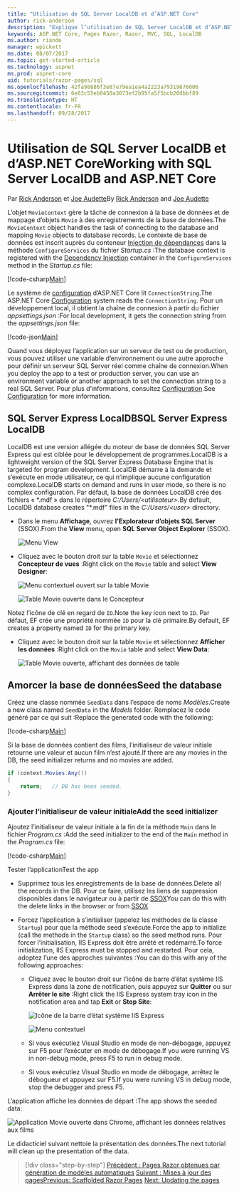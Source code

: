 ```yaml
---
title: "Utilisation de SQL Server LocalDB et d’ASP.NET Core"
author: rick-anderson
description: "Explique l’utilisation de SQL Server LocalDB et d’ASP.NET Core."
keywords: ASP.NET Core, Pages Razor, Razor, MVC, SQL, LocalDB
ms.author: riande
manager: wpickett
ms.date: 08/07/2017
ms.topic: get-started-article
ms.technology: aspnet
ms.prod: aspnet-core
uid: tutorials/razor-pages/sql
ms.openlocfilehash: 42fa98886f3e87e79ea1ea4a2223a79319676006
ms.sourcegitcommit: 6e83c55eb0450a3073ef2b95fa5f5bcb20dbbf89
ms.translationtype: HT
ms.contentlocale: fr-FR
ms.lasthandoff: 09/28/2017
---
```

# <a name="working-with-sql-server-localdb-and-aspnet-core"></a><span data-ttu-id="87db9-104">Utilisation de SQL Server LocalDB et d’ASP.NET Core</span><span class="sxs-lookup"><span data-stu-id="87db9-104">Working with SQL Server LocalDB and ASP.NET Core</span></span>

<span data-ttu-id="87db9-105">Par [Rick Anderson](https://twitter.com/RickAndMSFT) et [Joe Audette](https://twitter.com/joeaudette)</span><span class="sxs-lookup"><span data-stu-id="87db9-105">By [Rick Anderson](https://twitter.com/RickAndMSFT) and [Joe Audette](https://twitter.com/joeaudette)</span></span> 

<span data-ttu-id="87db9-106">L’objet `MovieContext` gère la tâche de connexion à la base de données et de mappage d’objets `Movie` à des enregistrements de la base de données.</span><span class="sxs-lookup"><span data-stu-id="87db9-106">The `MovieContext` object handles the task of connecting to the database and mapping `Movie` objects to database records.</span></span> <span data-ttu-id="87db9-107">Le contexte de base de données est inscrit auprès du conteneur [Injection de dépendances](xref:fundamentals/dependency-injection) dans la méthode `ConfigureServices` du fichier *Startup.cs* :</span><span class="sxs-lookup"><span data-stu-id="87db9-107">The database context is registered with the [Dependency Injection](xref:fundamentals/dependency-injection) container in the `ConfigureServices` method in the *Startup.cs* file:</span></span>

[!code-csharp[Main](razor-pages-start/sample/RazorPagesMovie/Startup.cs?name=snippet_ConfigureServices&highlight=6-7)]

<span data-ttu-id="87db9-108">Le système de [configuration](xref:fundamentals/configuration) d’ASP.NET Core lit `ConnectionString`.</span><span class="sxs-lookup"><span data-stu-id="87db9-108">The ASP.NET Core [Configuration](xref:fundamentals/configuration) system reads the `ConnectionString`.</span></span> <span data-ttu-id="87db9-109">Pour un développement local, il obtient la chaîne de connexion à partir du fichier *appsettings.json* :</span><span class="sxs-lookup"><span data-stu-id="87db9-109">For local development, it gets the connection string from the *appsettings.json* file:</span></span>

[!code-json[Main](razor-pages-start/sample/RazorPagesMovie/appsettings.json?highlight=2&range=8-10)]

<span data-ttu-id="87db9-110">Quand vous déployez l’application sur un serveur de test ou de production, vous pouvez utiliser une variable d’environnement ou une autre approche pour définir un serveur SQL Server réel comme chaîne de connexion.</span><span class="sxs-lookup"><span data-stu-id="87db9-110">When you deploy the app to a test or production server, you can use an environment variable or another approach to set the connection string to a real SQL Server.</span></span> <span data-ttu-id="87db9-111">Pour plus d’informations, consultez [Configuration](xref:fundamentals/configuration).</span><span class="sxs-lookup"><span data-stu-id="87db9-111">See [Configuration](xref:fundamentals/configuration) for more information.</span></span>

## <a name="sql-server-express-localdb"></a><span data-ttu-id="87db9-112">SQL Server Express LocalDB</span><span class="sxs-lookup"><span data-stu-id="87db9-112">SQL Server Express LocalDB</span></span>

<span data-ttu-id="87db9-113">LocalDB est une version allégée du moteur de base de données SQL Server Express qui est ciblée pour le développement de programmes.</span><span class="sxs-lookup"><span data-stu-id="87db9-113">LocalDB is a lightweight version of the SQL Server Express Database Engine that is targeted for program development.</span></span> <span data-ttu-id="87db9-114">LocalDB démarre à la demande et s’exécute en mode utilisateur, ce qui n’implique aucune configuration complexe.</span><span class="sxs-lookup"><span data-stu-id="87db9-114">LocalDB starts on demand and runs in user mode, so there is no complex configuration.</span></span> <span data-ttu-id="87db9-115">Par défaut, la base de données LocalDB crée des fichiers « \*.mdf » dans le répertoire *C:/Users/\<utilisateur\>*.</span><span class="sxs-lookup"><span data-stu-id="87db9-115">By default, LocalDB database creates "\*.mdf" files in the *C:/Users/\<user\>* directory.</span></span>

<a name="ssox"></a>
* <span data-ttu-id="87db9-116">Dans le menu **Affichage**, ouvrez **l’Explorateur d’objets SQL Server** (SSOX).</span><span class="sxs-lookup"><span data-stu-id="87db9-116">From the **View** menu, open **SQL Server Object Explorer** (SSOX).</span></span>

  ![Menu View](sql/_static/ssox.png)

* <span data-ttu-id="87db9-118">Cliquez avec le bouton droit sur la table `Movie` et sélectionnez **Concepteur de vues** :</span><span class="sxs-lookup"><span data-stu-id="87db9-118">Right click on the `Movie` table and select **View Designer**:</span></span>

  ![Menu contextuel ouvert sur la table Movie](sql/_static/design.png)

  ![Table Movie ouverte dans le Concepteur](sql/_static/dv.png)

<span data-ttu-id="87db9-121">Notez l’icône de clé en regard de `ID`.</span><span class="sxs-lookup"><span data-stu-id="87db9-121">Note the key icon next to `ID`.</span></span> <span data-ttu-id="87db9-122">Par défaut, EF crée une propriété nommée `ID` pour la clé primaire.</span><span class="sxs-lookup"><span data-stu-id="87db9-122">By default, EF creates a property named `ID` for the primary key.</span></span>

* <span data-ttu-id="87db9-123">Cliquez avec le bouton droit sur la table `Movie` et sélectionnez **Afficher les données** :</span><span class="sxs-lookup"><span data-stu-id="87db9-123">Right click on the `Movie` table and select **View Data**:</span></span>

  ![Table Movie ouverte, affichant des données de table](sql/_static/vd22.png)

## <a name="seed-the-database"></a><span data-ttu-id="87db9-125">Amorcer la base de données</span><span class="sxs-lookup"><span data-stu-id="87db9-125">Seed the database</span></span>

<span data-ttu-id="87db9-126">Créez une classe nommée `SeedData` dans l’espace de noms *Modèles*.</span><span class="sxs-lookup"><span data-stu-id="87db9-126">Create a new class named `SeedData` in the *Models* folder.</span></span> <span data-ttu-id="87db9-127">Remplacez le code généré par ce qui suit :</span><span class="sxs-lookup"><span data-stu-id="87db9-127">Replace the generated code with the following:</span></span>

[!code-csharp[Main](razor-pages-start/sample/RazorPagesMovie/Models/SeedData.cs?name=snippet_1)]

<span data-ttu-id="87db9-128">Si la base de données contient des films, l’initialiseur de valeur initiale retourne une valeur et aucun film n’est ajouté.</span><span class="sxs-lookup"><span data-stu-id="87db9-128">If there are any movies in the DB, the seed initializer returns and no movies are added.</span></span>

```csharp
if (context.Movies.Any())
{
    return;   // DB has been seeded.
}
```
<a name="si"></a>
### <a name="add-the-seed-initializer"></a><span data-ttu-id="87db9-129">Ajouter l’initialiseur de valeur initiale</span><span class="sxs-lookup"><span data-stu-id="87db9-129">Add the seed initializer</span></span>

<span data-ttu-id="87db9-130">Ajoutez l’initialiseur de valeur initiale à la fin de la méthode `Main` dans le fichier *Program.cs* :</span><span class="sxs-lookup"><span data-stu-id="87db9-130">Add the seed initializer to the end of the `Main` method in the *Program.cs* file:</span></span>

[!code-csharp[Main](razor-pages-start/sample/RazorPagesMovie/Program.cs?highlight=6,17-32)]

<span data-ttu-id="87db9-131">Tester l’application</span><span class="sxs-lookup"><span data-stu-id="87db9-131">Test the app</span></span>

* <span data-ttu-id="87db9-132">Supprimez tous les enregistrements de la base de données.</span><span class="sxs-lookup"><span data-stu-id="87db9-132">Delete all the records in the DB.</span></span> <span data-ttu-id="87db9-133">Pour ce faire, utilisez les liens de suppression disponibles dans le navigateur ou à partir de [SSOX](xref:tutorials/razor-pages/new-field#ssox)</span><span class="sxs-lookup"><span data-stu-id="87db9-133">You can do this with the delete links in the browser or from [SSOX](xref:tutorials/razor-pages/new-field#ssox)</span></span>
* <span data-ttu-id="87db9-134">Forcez l’application à s’initialiser (appelez les méthodes de la classe `Startup`) pour que la méthode seed s’exécute.</span><span class="sxs-lookup"><span data-stu-id="87db9-134">Force the app to initialize (call the methods in the `Startup` class) so the seed method runs.</span></span> <span data-ttu-id="87db9-135">Pour forcer l’initialisation, IIS Express doit être arrêté et redémarré.</span><span class="sxs-lookup"><span data-stu-id="87db9-135">To force initialization, IIS Express must be stopped and restarted.</span></span> <span data-ttu-id="87db9-136">Pour cela, adoptez l’une des approches suivantes :</span><span class="sxs-lookup"><span data-stu-id="87db9-136">You can do this with any of the following approaches:</span></span>

  * <span data-ttu-id="87db9-137">Cliquez avec le bouton droit sur l’icône de barre d’état système IIS Express dans la zone de notification, puis appuyez sur **Quitter** ou sur **Arrêter le site** :</span><span class="sxs-lookup"><span data-stu-id="87db9-137">Right click the IIS Express system tray icon in the notification area and tap **Exit** or **Stop Site**:</span></span>

    ![Icône de la barre d’état système IIS Express](../first-mvc-app/working-with-sql/_static/iisExIcon.png)

    ![Menu contextuel](sql/_static/stopIIS.png)

   * <span data-ttu-id="87db9-140">Si vous exécutiez Visual Studio en mode de non-débogage, appuyez sur F5 pour l’exécuter en mode de débogage.</span><span class="sxs-lookup"><span data-stu-id="87db9-140">If you were running VS in non-debug mode, press F5 to run in debug mode.</span></span>
   * <span data-ttu-id="87db9-141">Si vous exécutiez Visual Studio en mode de débogage, arrêtez le débogueur et appuyez sur F5.</span><span class="sxs-lookup"><span data-stu-id="87db9-141">If you were running VS in debug mode, stop the debugger and press F5.</span></span>
   
<span data-ttu-id="87db9-142">L’application affiche les données de départ :</span><span class="sxs-lookup"><span data-stu-id="87db9-142">The app shows the seeded data:</span></span>

![Application Movie ouverte dans Chrome, affichant les données relatives aux films](sql/_static/m55.png)

<span data-ttu-id="87db9-144">Le didacticiel suivant nettoie la présentation des données.</span><span class="sxs-lookup"><span data-stu-id="87db9-144">The next tutorial will clean up the presentation of the data.</span></span>

>[!div class="step-by-step"]
<span data-ttu-id="87db9-145">[Précédent : Pages Razor obtenues par génération de modèles automatiques](xref:tutorials/razor-pages/page)
[Suivant : Mises à jour des pages](xref:tutorials/razor-pages/da1)</span><span class="sxs-lookup"><span data-stu-id="87db9-145">[Previous: Scaffolded Razor Pages](xref:tutorials/razor-pages/page)
[Next: Updating the pages](xref:tutorials/razor-pages/da1)</span></span>
